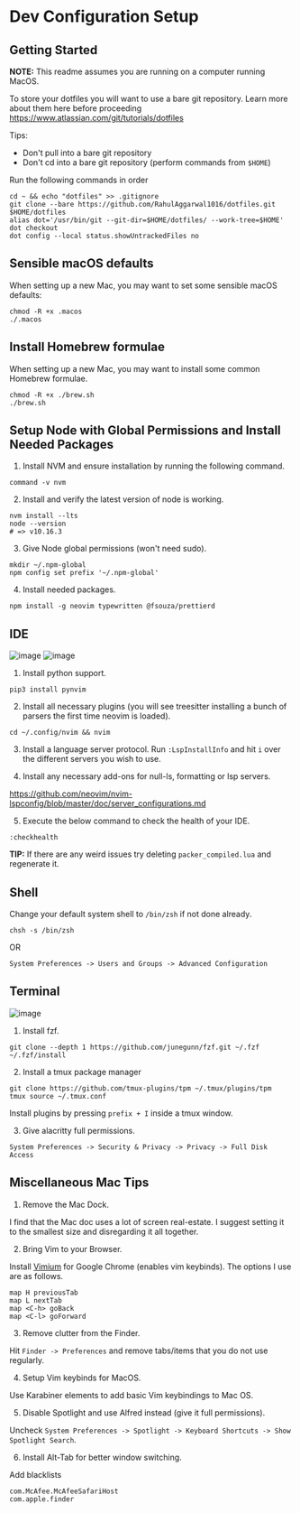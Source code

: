 # Dev Configuration Setup

## Getting Started

**NOTE:** This readme assumes you are running on a computer running MacOS.

To store your dotfiles you will want to use a bare git repository.
Learn more about them here before proceeding https://www.atlassian.com/git/tutorials/dotfiles

Tips:

- Don't pull into a bare git repository
- Don't cd into a bare git repository (perform commands from `$HOME`)

Run the following commands in order

```
cd ~ && echo "dotfiles" >> .gitignore
git clone --bare https://github.com/RahulAggarwal1016/dotfiles.git $HOME/dotfiles
alias dot='/usr/bin/git --git-dir=$HOME/dotfiles/ --work-tree=$HOME'
dot checkout
dot config --local status.showUntrackedFiles no
```

## Sensible macOS defaults

When setting up a new Mac, you may want to set some sensible macOS defaults:

```
chmod -R +x .macos
./.macos
```

## Install Homebrew formulae

When setting up a new Mac, you may want to install some common Homebrew formulae.

```
chmod -R +x ./brew.sh
./brew.sh
```

## Setup Node with Global Permissions and Install Needed Packages

1. Install NVM and ensure installation by running the following command.

```
command -v nvm
```

2. Install and verify the latest version of node is working.

```
nvm install --lts
node --version
# => v10.16.3
```

3. Give Node global permissions (won't need sudo).

```
mkdir ~/.npm-global
npm config set prefix '~/.npm-global'
```

4. Install needed packages.

```
npm install -g neovim typewritten @fsouza/prettierd
```

## IDE

![image](https://user-images.githubusercontent.com/35639417/147967100-96f9dd12-26f3-4e13-9d40-e05f9a174e66.png)
![image](https://user-images.githubusercontent.com/35639417/147967067-f6d91fe5-7668-4227-a54b-a498630a833d.png)

1. Install python support.

```
pip3 install pynvim
```

2. Install all necessary plugins (you will see treesitter installing a bunch of parsers the first time neovim is loaded).

```
cd ~/.config/nvim && nvim
```

3. Install a language server protocol. Run `:LspInstallInfo` and hit `i` over the different servers you wish to use.

4. Install any necessary add-ons for null-ls, formatting or lsp servers.

https://github.com/neovim/nvim-lspconfig/blob/master/doc/server_configurations.md

5. Execute the below command to check the health of your IDE.

```
:checkhealth
```

**TIP:** If there are any weird issues try deleting `packer_compiled.lua` and regenerate it.

## Shell

Change your default system shell to `/bin/zsh` if not done already.

```
chsh -s /bin/zsh
```

OR

```
System Preferences -> Users and Groups -> Advanced Configuration
```

## Terminal

![image](https://user-images.githubusercontent.com/35639417/147966952-61a57bf9-0304-4bd6-a300-ea688171631b.png)

1. Install fzf.

```
git clone --depth 1 https://github.com/junegunn/fzf.git ~/.fzf
~/.fzf/install
```

2. Install a tmux package manager

```
git clone https://github.com/tmux-plugins/tpm ~/.tmux/plugins/tpm
tmux source ~/.tmux.conf
```

Install plugins by pressing `prefix + I` inside a tmux window.

3. Give alacritty full permissions.

```
System Preferences -> Security & Privacy -> Privacy -> Full Disk Access
```

## Miscellaneous Mac Tips

1. Remove the Mac Dock.

I find that the Mac doc uses a lot of screen real-estate. I suggest setting it to the smallest size and disregarding it all together.

2. Bring Vim to your Browser.

Install [Vimium](https://chrome.google.com/webstore/detail/vimium/dbepggeogbaibhgnhhndojpepiihcmeb?hl=en) for Google Chrome (enables vim keybinds). The options I use are as follows.

```
map H previousTab
map L nextTab
map <C-h> goBack
map <C-l> goForward
```

3. Remove clutter from the Finder.

Hit `Finder -> Preferences` and remove tabs/items that you do not use regularly.

4. Setup Vim keybinds for MacOS.

Use Karabiner elements to add basic Vim keybindings to Mac OS.

5. Disable Spotlight and use Alfred instead (give it full permissions).

Uncheck `System Preferences -> Spotlight -> Keyboard Shortcuts -> Show Spotlight Search`.

6. Install Alt-Tab for better window switching.

Add blacklists

```
com.McAfee.McAfeeSafariHost
com.apple.finder
```
